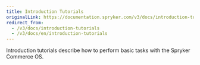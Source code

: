 ```yaml
---
title: Introduction Tutorials
originalLink: https://documentation.spryker.com/v3/docs/introduction-tutorials
redirect_from:
  - /v3/docs/introduction-tutorials
  - /v3/docs/en/introduction-tutorials
---
```


Introduction tutorials describe how to perform basic tasks with the Spryker Commerce OS.
